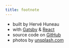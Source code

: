 ```yaml
---
title: footnote
---
```


* built by Hervé Huneau
* with [Gatsby](https://www.gatsbyjs.org/) & [React](https://reactjs.org)
* source code on [GitHub](https://github.com/herveh44/personal-blog)
* photos by [unsplash.com](https://unsplash.com)
